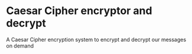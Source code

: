 # Caesar Cipher encryptor and decrypt

A Caesar Cipher encryption system to encrypt and decrypt our messages on demand
